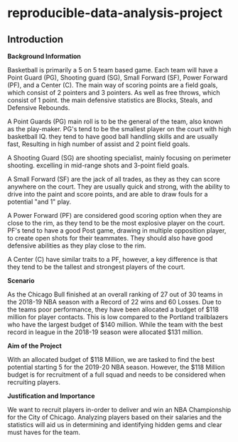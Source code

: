 # reproducible-data-analysis-project

## Introduction
**Background Information**

Basketball is primarily a 5 on 5 team based game. Each team will have a Point Guard (PG),
Shooting guard (SG), Small Forward (SF), Power Forward (PF), and a Center (C). The main
way of scoring points are a field goals, which consist of 2 pointers and 3 pointers. As
well as free throws, which consist of 1 point. the main defensive statistics are Blocks,
Steals, and Defensive Rebounds. 

A Point Guards (PG) main roll is to be the general of the team, also known as the play-maker.
PG's tend to be the smallest player on the court with high basketball IQ. they tend to have
good ball handling skills and are usually fast, Resulting in high number of assist and 2 point
field goals. 

A Shooting Guard (SG) are shooting specialist, mainly focusing on perimeter shooting. excelling
in mid-range shots and 3-point field goals. 

A Small Forward (SF) are the jack of all trades, as they as they can score anywhere on the court.
They are usually quick and strong, with the ability to drive into the paint and score points, 
and are able to draw fouls for a potential "and 1" play.

A Power Forward (PF) are considered good scoring option when they are close to the rim, as
they tend to be the most explosive player on the court. PF's tend to have a good Post game,
drawing in multiple opposition player, to create open shots for their teammates. They should
also have good defensive abilities as they play close to the rim. 

A Center (C) have similar traits to a PF, however, a key difference is that they tend
to be the tallest and strongest players of the court. 

**Scenario**

As the Chicago Bull finished at an overall ranking of 27 out of 30 teams in the 2018-19
NBA season with a Record of 22 wins and 60 Losses. Due to the teams poor performance,
they have been allocated a budget of $118 million for player contacts. This is low compared
to the Portland trailblazers who have the largest budget of $140 million. While the team with
the best record in league in the 2018-19 season were allocated $131 million.

**Aim of the Project**

With an allocated budget of $118 Million, we are tasked to find the best potential
starting 5 for the 2019-20 NBA season. However, the $118 Million budget is for
recruitment of a full squad and needs to be considered when recruiting players.

**Justification and Importance**

We want to recruit players in-order to deliver and win an NBA Championship for
the City of Chicago. Analyzing players based on their salaries and the statistics
will aid us in determining and identifying hidden gems and clear must haves for the team.
